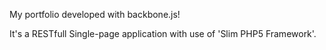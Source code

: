 My portfolio developed with backbone.js!

It's a RESTfull Single-page application with use of 'Slim PHP5 Framework'.